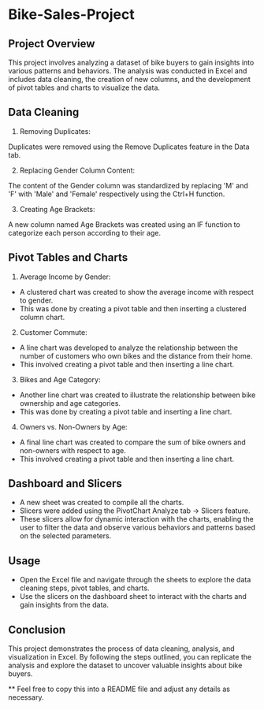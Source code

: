 # Bike-Sales-Project

## Project Overview
This project involves analyzing a dataset of bike buyers to gain insights into various patterns and behaviors. The analysis was conducted in Excel and includes data cleaning, the creation of new columns, and the development of pivot tables and charts to visualize the data.

## Data Cleaning

1. Removing Duplicates:

Duplicates were removed using the Remove Duplicates feature in the Data tab.

2. Replacing Gender Column Content:

The content of the Gender column was standardized by replacing 'M' and 'F' with 'Male' and 'Female' respectively using the Ctrl+H function.

3. Creating Age Brackets:

A new column named Age Brackets was created using an IF function to categorize each person according to their age.

## Pivot Tables and Charts

1. Average Income by Gender:

+ A clustered chart was created to show the average income with respect to gender.
+ This was done by creating a pivot table and then inserting a clustered column chart.

2. Customer Commute:

+ A line chart was developed to analyze the relationship between the number of customers who own bikes and the distance from their home.
+ This involved creating a pivot table and then inserting a line chart.
  
3. Bikes and Age Category:

+ Another line chart was created to illustrate the relationship between bike ownership and age categories.
+ This was done by creating a pivot table and inserting a line chart.
  
4. Owners vs. Non-Owners by Age:

+ A final line chart was created to compare the sum of bike owners and non-owners with respect to age.
+ This involved creating a pivot table and then inserting a line chart.
  
## Dashboard and Slicers

* A new sheet was created to compile all the charts.
* Slicers were added using the PivotChart Analyze tab -> Slicers feature.
* These slicers allow for dynamic interaction with the charts, enabling the user to filter the data and observe various behaviors and patterns based on the selected parameters.
  
## Usage

* Open the Excel file and navigate through the sheets to explore the data cleaning steps, pivot tables, and charts.
* Use the slicers on the dashboard sheet to interact with the charts and gain insights from the data.
  
## Conclusion

This project demonstrates the process of data cleaning, analysis, and visualization in Excel. By following the steps outlined, you can replicate the analysis and explore the dataset to uncover valuable insights about bike buyers.

** Feel free to copy this into a README file and adjust any details as necessary.
